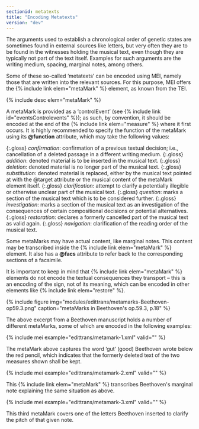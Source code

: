```yaml
---
sectionid: metatexts
title: "Encoding Metatexts"
version: "dev"
---
```


The arguments used to establish a chronological order of genetic states are sometimes found in external sources like letters, but very often they are to be found in the witnesses holding the musical text, even though they are typically not part of the text itself. Examples for such arguments are the writing medium, spacing, marginal notes, among others.

Some of these so-called ‘metatexts’ can be encoded using MEI, namely those that are written into the relevant sources. For this purpose, MEI offers the {% include link elem="metaMark" %} element, as known from the TEI.

{% include desc elem="metaMark" %}

A metaMark is provided as a ‘controlEvent’ (see {% include link id="eventsControlevents" %}); as such, by convention, it should be encoded at the end of the {% include link elem="measure" %} where it first occurs. It is highly recommended to specify the function of the metaMark using its **@function** attribute, which may take the following values:

{:.gloss}
*confirmation*: confirmation of a previous textual decision; i.e., cancellation of a deleted passage in a different writing medium.
{:.gloss}
*addition*: denoted material is to be inserted in the musical text.
{:.gloss}
*deletion*: denoted material is no longer part of the musical text.
{:.gloss}
*substitution*: denoted material is replaced, either by the musical text pointed at with the @target attribute or the musical content of the metaMark element itself.
{:.gloss}
*clarification*: attempt to clarify a potentially illegible or otherwise unclear part of the musical text.
{:.gloss}
*question*: marks a section of the musical text which is to be considered further.
{:.gloss}
*investigation*: marks a section of the musical text as an investigation of the consequences of certain compositional decisions or potential alternatives.
{:.gloss}
*restoration*: declares a formerly cancelled part of the musical text as valid again.
{:.gloss}
*navigation*: clarification of the reading order of the musical text.

Some metaMarks may have actual content, like marginal notes. This content may be transcribed inside the {% include link elem="metaMark" %} element. It also has a **@facs** attribute to refer back to the corresponding sections of a facsimile.

It is important to keep in mind that {% include link elem="metaMark" %} elements do not encode the textual consequences they transport – this is an encoding of the sign, not of its meaning, which can be encoded in other elements like {% include link elem="restore" %}.

{% include figure img="modules/edittrans/metamarks-Beethoven-op59.3.png" caption="metaMarks in Beethoven's op.59.3, p.18" %}

The above excerpt from a Beethoven manuscript holds a number of different metaMarks, some of which are encoded in the following examples:

{% include mei example="edittrans/metamark-1.xml" valid="" %}

The metaMark above captures the word ‘gut’ (good) Beethoven wrote below the red pencil, which indicates that the formerly deleted text of the two measures shown shall be kept.

{% include mei example="edittrans/metamark-2.xml" valid="" %}

This {% include link elem="metaMark" %} transcribes Beethoven's marginal note explaining the same situation as above.

{% include mei example="edittrans/metamark-3.xml" valid="" %}

This third metaMark covers one of the letters Beethoven inserted to clarify the pitch of that given note.

